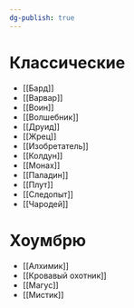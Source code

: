 ```yaml
---
dg-publish: true
---
```

# Классические
- [[Бард]]
- [[Варвар]]
- [[Воин]]
- [[Волшебник]]
- [[Друид]]
- [[Жрец]]
- [[Изобретатель]]
- [[Колдун]]
- [[Монах]]
- [[Паладин]]
- [[Плут]]
- [[Следопыт]]
- [[Чародей]]

# Хоумбрю
- [[Алхимик]]
- [[Кровавый охотник]]
- [[Магус]]
- [[Мистик]]